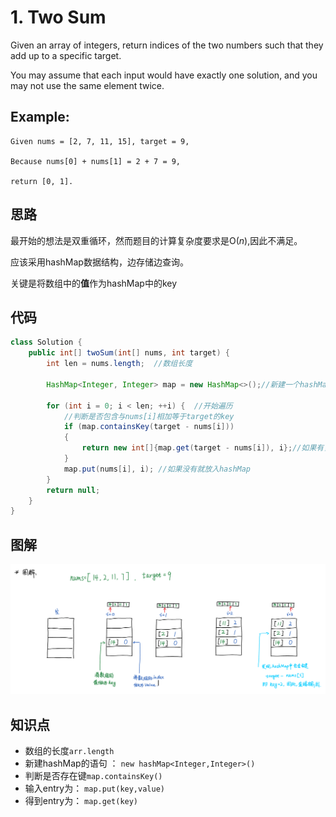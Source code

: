 # 1. Two Sum

Given an array of integers, return indices of the two numbers such that they add up to a specific target.

You may assume that each input would have exactly one solution, and you may not use the same element twice.

## Example:

```
Given nums = [2, 7, 11, 15], target = 9,

Because nums[0] + nums[1] = 2 + 7 = 9,

return [0, 1].
```

## 思路

最开始的想法是双重循环，然而题目的计算复杂度要求是O($n$),因此不满足。

应该采用hashMap数据结构，边存储边查询。

关键是将数组中的**值**作为hashMap中的key

## 代码

```java
class Solution {
    public int[] twoSum(int[] nums, int target) {
        int len = nums.length;  //数组长度
        
        HashMap<Integer, Integer> map = new HashMap<>();//新建一个hashMap
        
        for (int i = 0; i < len; ++i) {  //开始遍历
            //判断是否包含与nums[i]相加等于target的key
            if (map.containsKey(target - nums[i]))                 
            {                
                return new int[]{map.get(target - nums[i]), i};//如果有，就返回结果
            }
            map.put(nums[i], i); //如果没有就放入hashMap
        }
        return null;
    }
}
```

## 图解

![图解](hashMap.png)

## 知识点

* 数组的长度`arr.length`
* 新建hashMap的语句 ： `new hashMap<Integer,Integer>()`
* 判断是否存在键`map.containsKey()`
* 输入entry为： `map.put(key,value)`
* 得到entry为： `map.get(key)`

